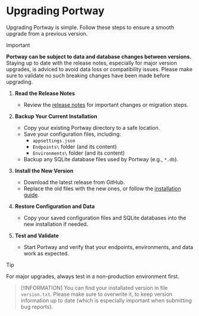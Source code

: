 # Upgrading Portway

Upgrading Portway is simple. Follow these steps to ensure a smooth upgrade from a previous version.

> [!IMPORTANT]
> **Portway can be subject to data and database changes between versions.** Staying up to date with the release notes, especially for major version upgrades, is adviced to avoid data loss or compatibility issues. Please make sure to validate no such breaking changes have been made before upgrading.

1. **Read the Release Notes**
   - Review the [release notes](https://github.com/melosso/portway/releases/) for important changes or migration steps.

2. **Backup Your Current Installation**
   - Copy your existing Portway directory to a safe location.
   - Save your configuration files, including:
     - `appsettings.json`
     - `Endpoints\` folder (and its content)
     - `Environments\` folder (and its content)
   - Backup any SQLite database files used by Portway (e.g., `*.db`).

3. **Install the New Version**
   - Download the latest release from GitHub.
   - Replace the old files with the new ones, or follow the [installation guide](/guide/getting-started).

4. **Restore Configuration and Data**
   - Copy your saved configuration files and SQLite databases into the new installation if needed.

5. **Test and Validate**
   - Start Portway and verify that your endpoints, environments, and data work as expected.

> [!TIP]
> For major upgrades, always test in a non-production environment first.

> [!INFORMATION]
> You can find your installated version in file `version.txt`. Please make sure to overwrite it, to keep version information up to date (which is especially important when submitting bug reports).
